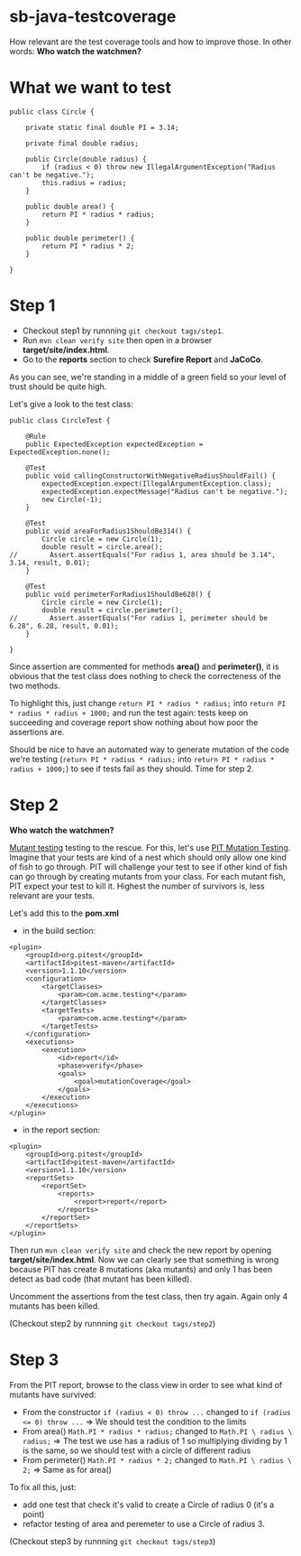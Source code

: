# sb-java-testcoverage
How relevant are the test coverage tools and how to improve those.
In other words: **Who watch the watchmen?**

# What we want to test

```
public class Circle {

    private static final double PI = 3.14;

    private final double radius;

    public Circle(double radius) {
        if (radius < 0) throw new IllegalArgumentException("Radius can't be negative.");
        this.radius = radius;
    }

    public double area() {
        return PI * radius * radius;
    }

    public double perimeter() {
        return PI * radius * 2;
    }

}
```

# Step 1

* Checkout step1 by runnning `git checkout tags/step1`.
* Run `mvn clean verify site` then open in a browser **target/site/index.html**.
* Go to the **reports** section to check **Surefire Report** and **JaCoCo**.

As you can see,  we're standing in a middle of a green field so your level of trust should be quite high.

Let's give a look to the test class:

```
public class CircleTest {

    @Rule
    public ExpectedException expectedException = ExpectedException.none();

    @Test
    public void callingConstructorWithNegativeRadiusShouldFail() {
        expectedException.expect(IllegalArgumentException.class);
        expectedException.expectMessage("Radius can't be negative.");
        new Circle(-1);
    }

    @Test
    public void areaForRadius1ShouldBe314() {
        Circle circle = new Circle(1);
        double result = circle.area();
//        Assert.assertEquals("For radius 1, area should be 3.14", 3.14, result, 0.01);
    }

    @Test
    public void perimeterForRadius1ShouldBe628() {
        Circle circle = new Circle(1);
        double result = circle.perimeter();
//        Assert.assertEquals("For radius 1, perimeter should be 6.28", 6.28, result, 0.01);
    }

}
```

Since assertion are commented for methods **area()** and **perimeter()**, 
it is obvious that the test class does nothing to check the correcteness of the two methods.
 
To highlight this, just change `return PI * radius * radius;` into `return PI * radius * radius + 1000;`
and run the test again: tests keep on succeeding and coverage report show nothing about how poor
the assertions are.

Should be nice to have an automated way to generate mutation of the code we're testing 
(`return PI * radius * radius;` into `return PI * radius * radius + 1000;`) to see if tests fail as they should.
 Time for step 2.
 
 # Step 2

**Who watch the watchmen?**

[Mutant testing](https://en.wikipedia.org/wiki/Mutation_testing) testing to the rescue.
For this, let's use [PIT Mutation Testing](http://pitest.org/). Imagine that your tests 
are kind of a nest which should only allow one kind of fish to go through. PIT will challenge
your test to see if other kind of fish can go through by creating mutants from your class. For each mutant fish,
PIT expect your test to kill it. Highest the number of survivors is, less relevant are your tests.

Let's add this to the **pom.xml** 

* in the build section:

```
<plugin>
    <groupId>org.pitest</groupId>
    <artifactId>pitest-maven</artifactId>
    <version>1.1.10</version>
    <configuration>
        <targetClasses>
            <param>com.acme.testing*</param>
        </targetClasses>
        <targetTests>
            <param>com.acme.testing*</param>
        </targetTests>
    </configuration>
    <executions>
        <execution>
            <id>report</id>
            <phase>verify</phase>
            <goals>
                <goal>mutationCoverage</goal>
            </goals>
        </execution>
    </executions>
</plugin>
```

* in the report section:

```
<plugin>
    <groupId>org.pitest</groupId>
    <artifactId>pitest-maven</artifactId>
    <version>1.1.10</version>
    <reportSets>
        <reportSet>
            <reports>
                <report>report</report>
            </reports>
        </reportSet>
    </reportSets>
</plugin>
```

Then run `mvn clean verify site` and check the new report by opening **target/site/index.html**. 
Now we can clearly see that something is wrong because PIT has create 8 mutations (aka mutants) 
and only 1 has been detect as bad code (that mutant has been killed).

Uncomment the assertions from the test class, then try again. Again only 4 mutants has been killed.

(Checkout step2 by runnning `git checkout tags/step2`)

# Step 3

From the PIT report, browse to the class view in order to see what kind of mutants have survived:

* From the constructor `if (radius < 0) throw ...` changed to `if (radius <= 0) throw ...` => We should test the condition to the limits
* From area() `Math.PI * radius * radius;` changed to `Math.PI \ radius \ radius;` => The test we use has a radius of 1 so multiplying dividing by 1 is the same, so we should test with a circle of different radius
* From perimeter() `Math.PI * radius * 2;` changed to `Math.PI \ radius \ 2;` => Same as for area()

To fix all this, just:

* add one test that check it's valid to create a Circle of radius 0 (it's a point)
* refactor testing of area and peremeter to use a Circle of radius 3. 


(Checkout step3 by runnning `git checkout tags/step3`)


